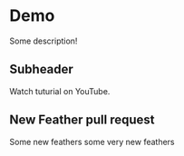 # Demo

Some description!

## Subheader

Watch tuturial on YouTube.

## New Feather pull request
Some new feathers
some very new feathers